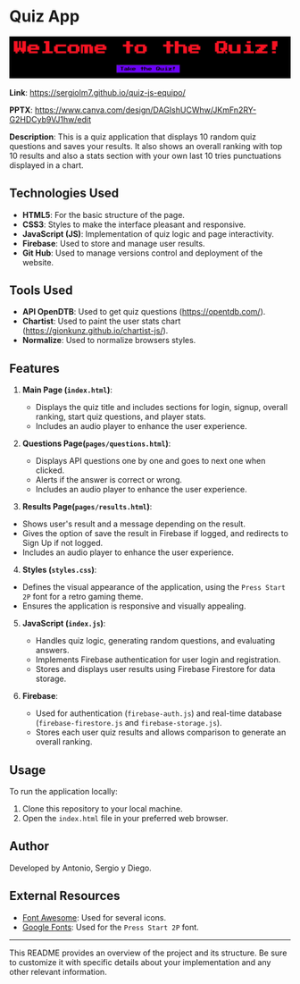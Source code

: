 # Quiz App
<a href="https://sergiolm7.github.io/quiz-js-equipo/" target="_blank"> <img src="./assets/images/banner-quiz.jpg"/></a> 

**Link**: https://sergiolm7.github.io/quiz-js-equipo/

**PPTX**: https://www.canva.com/design/DAGIshUCWhw/JKmFn2RY-G2HDCyb9VJ1hw/edit

**Description**: This is a quiz application that displays 10 random quiz questions and saves your results. It also shows an overall ranking with top 10 results and also a stats section with your own last 10 tries punctuations displayed in a chart.

## Technologies Used

- **HTML5**: For the basic structure of the page.
- **CSS3**: Styles to make the interface pleasant and responsive.
- **JavaScript (JS)**: Implementation of quiz logic and page interactivity.
- **Firebase**: Used to store and manage user results.
- **Git Hub**: Used to manage versions control and deployment of the website.

## Tools Used

- **API OpenDTB**: Used to get quiz questions (https://opentdb.com/).
- **Chartist**: Used to paint the user stats chart (https://gionkunz.github.io/chartist-js/).
- **Normalize**: Used to normalize browsers styles.

## Features

1. **Main Page (`index.html`)**:
   - Displays the quiz title and includes sections for login, signup, overall ranking, start quiz questions, and player stats.
   - Includes an audio player to enhance the user experience.

2. **Questions Page(`pages/questions.html`)**:
   - Displays API questions one by one and goes to next one when clicked.
   - Alerts if the answer is correct or wrong.
   - Includes an audio player to enhance the user experience.

3.  **Results Page(`pages/results.html`)**:
   - Shows user's result and a message depending on the result.
   - Gives the option of save the result in Firebase if logged, and redirects to Sign Up if not logged.
   - Includes an audio player to enhance the user experience.

4.   **Styles (`styles.css`)**:
   - Defines the visual appearance of the application, using the `Press Start 2P` font for a retro gaming theme.
   - Ensures the application is responsive and visually appealing.

5. **JavaScript (`index.js`)**:
   - Handles quiz logic, generating random questions, and evaluating answers.
   - Implements Firebase authentication for user login and registration.
   - Stores and displays user results using Firebase Firestore for data storage.

6. **Firebase**:
   - Used for authentication (`firebase-auth.js`) and real-time database (`firebase-firestore.js` and `firebase-storage.js`).
   - Stores each user quiz results and allows comparison to generate an overall ranking.

## Usage

To run the application locally:
1. Clone this repository to your local machine.
2. Open the `index.html` file in your preferred web browser.

## Author

Developed by Antonio, Sergio y Diego.

## External Resources
- [Font Awesome](https://fontawesome.com): Used for several icons.
- [Google Fonts](https://fonts.google.com): Used for the `Press Start 2P` font.

---

This README provides an overview of the project and its structure. Be sure to customize it with specific details about your implementation and any other relevant information.
